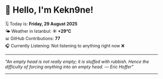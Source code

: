 # 👋 Hello, I'm Kekn9ne!

🗓️ Today is: **Friday, 29 August 2025**  
🌤️ Weather in Istanbul: **☀️   +29°C**  
📊 GitHub Contributions: **77**  
🎧 Currently Listening: Not listening to anything right now ❌

---

_"An empty head is not really empty; it is stuffed with rubbish. Hence the difficulty of forcing anything into an empty head. — *Eric Hoffer*"_

---
